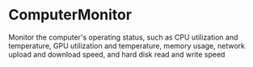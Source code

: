 # ComputerMonitor
Monitor the computer's operating status, such as CPU utilization and temperature, GPU utilization and temperature, memory usage, network upload and download speed, and hard disk read and write speed
